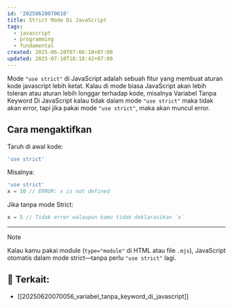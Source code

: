 ```yaml
---
id: '20250620070610'
title: Strict Mode Di JavaScript
tags:
  - javascript
  - programming
  - fundamental
created: 2025-06-20T07:06:10+07:00
updated: 2025-07-10T18:18:42+07:00
---
```


Mode `"use strict"` di JavaScript adalah sebuah fitur yang membuat aturan kode javascript lebih ketat. Kalau di mode biasa JavaScript akan lebih toleran atau aturan lebih longgar terhadap kode, misalnya Variabel Tanpa Keyword Di JavaScript kalau tidak dalam mode `"use strict"` maka tidak akan error, tapi jika pakai mode `"use strict"`, maka akan muncul error.

## Cara mengaktifkan

Taruh di awal kode:

```javascript
'use strict'
```

Misalnya:

```javascript
'use strict'
x = 10 // ERROR: x is not defined
```

Jika tanpa mode Strict:

```javascript
x = 5 // Tidak error walaupun kamu tidak deklarasikan `x`
```

---

> [!note]
> Kalau kamu pakai module (`type="module"` di HTML atau file `.mjs`), JavaScript otomatis dalam mode strict—tanpa perlu `"use strict"` lagi.

## 🔗 Terkait:

- [[20250620070056_variabel_tanpa_keyword_di_javascript]]
